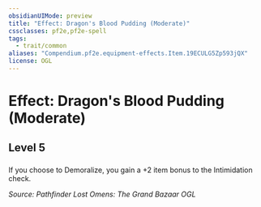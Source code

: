 ```yaml
---
obsidianUIMode: preview
title: "Effect: Dragon's Blood Pudding (Moderate)"
cssclasses: pf2e,pf2e-spell
tags:
  - trait/common
aliases: "Compendium.pf2e.equipment-effects.Item.19ECULG5Zp593jQX"
license: OGL
---
```

# Effect: Dragon's Blood Pudding (Moderate)
## Level 5
### 






If you choose to Demoralize, you gain a +2 item bonus to the Intimidation check.

*Source: Pathfinder Lost Omens: The Grand Bazaar*
*OGL*